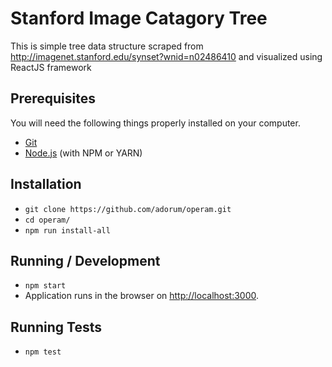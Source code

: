 # Stanford Image Catagory Tree

This is simple tree data structure scraped from http://imagenet.stanford.edu/synset?wnid=n02486410 and visualized using ReactJS framework

## Prerequisites

You will need the following things properly installed on your computer.

* [Git](http://git-scm.com/)
* [Node.js](http://nodejs.org/) (with NPM or YARN)

## Installation

* `git clone https://github.com/adorum/operam.git`
* `cd operam/`
* `npm run install-all`

## Running / Development

* `npm start`
* Application runs  in the browser on [http://localhost:3000](http://localhost:3000).

## Running Tests

* `npm test`
